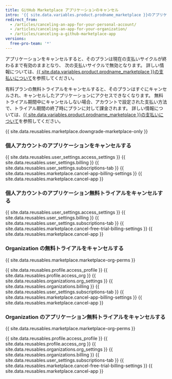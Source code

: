 ```yaml
---
title: GitHub Marketplace アプリケーションのキャンセル
intro: '{{ site.data.variables.product.prodname_marketplace }}のアプリケーションは、いつでもアカウントからキャンセルおよび削除できます。'
redirect_from:
  - /articles/canceling-an-app-for-your-personal-account/
  - /articles/canceling-an-app-for-your-organization/
  - /articles/canceling-a-github-marketplace-app
versions:
  free-pro-team: '*'
---
```


アプリケーションをキャンセルすると、そのプランは現在の支払いサイクルが終わるまで有効のままとなり、 次の支払いサイクルで無効となります。 詳しい情報については、[{{ site.data.variables.product.prodname_marketplace }}の支払いについて](/articles/about-billing-for-github-marketplace)を参照してください。

有料プランの無料トライアルをキャンセルすると、そのプランはすぐにキャンセルされ、キャンセルしたアプリケーションにアクセスできなくなります。 無料トライアル期間中にキャンセルしない場合、アカウントで設定された支払い方法で、トライアル期間の終了時にプランに対して課金されます。 詳しい情報については、[{{ site.data.variables.product.prodname_marketplace }}の支払いについて](/articles/about-billing-for-github-marketplace)を参照してください。

{{ site.data.reusables.marketplace.downgrade-marketplace-only }}

### 個人アカウントのアプリケーションをキャンセルする

{{ site.data.reusables.user_settings.access_settings }}
{{ site.data.reusables.user_settings.billing }}
{{ site.data.reusables.user_settings.subscriptions-tab }}
{{ site.data.reusables.marketplace.cancel-app-billing-settings }}
{{ site.data.reusables.marketplace.cancel-app }}

### 個人アカウントのアプリケーション無料トライアルをキャンセルする

{{ site.data.reusables.user_settings.access_settings }}
{{ site.data.reusables.user_settings.billing }}
{{ site.data.reusables.user_settings.subscriptions-tab }}
{{ site.data.reusables.marketplace.cancel-free-trial-billing-settings }}
{{ site.data.reusables.marketplace.cancel-app }}

### Organization の無料トライアルをキャンセルする

{{ site.data.reusables.marketplace.marketplace-org-perms }}

{{ site.data.reusables.profile.access_profile }}
{{ site.data.reusables.profile.access_org }}
{{ site.data.reusables.organizations.org_settings }}
{{ site.data.reusables.organizations.billing }}
{{ site.data.reusables.user_settings.subscriptions-tab }}
{{ site.data.reusables.marketplace.cancel-app-billing-settings }}
{{ site.data.reusables.marketplace.cancel-app }}

### Organization のアプリケーション無料トライアルをキャンセルする

{{ site.data.reusables.marketplace.marketplace-org-perms }}

{{ site.data.reusables.profile.access_profile }}
{{ site.data.reusables.profile.access_org }}
{{ site.data.reusables.organizations.org_settings }}
{{ site.data.reusables.organizations.billing }}
{{ site.data.reusables.user_settings.subscriptions-tab }}
{{ site.data.reusables.marketplace.cancel-free-trial-billing-settings }}
{{ site.data.reusables.marketplace.cancel-app }}
